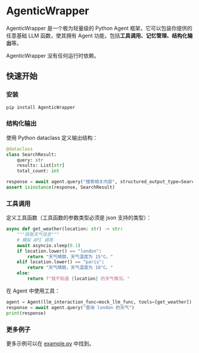 # AgenticWrapper

AgenticWrapper 是一个极为轻量级的 Python Agent 框架，它可以包装你提供的任意基础 LLM 函数，使其拥有 Agent 功能，包括**工具调用、记忆管理、结构化输出**等。

AgenticWrapper 没有任何运行时依赖。

## 快速开始

### 安装

```bash
pip install AgenticWrapper
```

### 结构化输出

使用 Python dataclass 定义输出结构：

```python
@dataclass
class SearchResult:
    query: str
    results: List[str]
    total_count: int

response = await agent.query("搜索相关内容", structured_output_type=SearchResult)
assert isinstance(response, SearchResult)
```

### 工具调用

定义工具函数（工具函数的参数类型必须是 json 支持的类型）：

```python
async def get_weather(location: str) -> str:
    """获取天气信息"""
    # 模拟 API 调用
    await asyncio.sleep(0.1)
    if location.lower() == "london":
        return "天气晴朗，天气温度为 15°C。"
    elif location.lower() == "paris":
        return "天气晴朗，天气温度为 18°C。"
    else:
        return f"我不知道 {location} 的天气情况。"
```

在 Agent 中使用工具：

```python
agent = Agent(llm_interaction_func=mock_llm_func, tools=[get_weather])
response = await agent.query("查询 london 的天气")
print(response)
```

### 更多例子

更多示例可以在 [example.py](example.py) 中找到。
